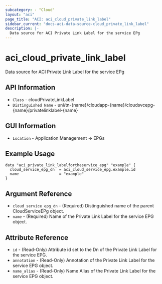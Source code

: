 ```yaml
---
subcategory: - "Cloud"
layout: "aci"
page_title: "ACI: aci_cloud_private_link_label"
sidebar_current: "docs-aci-data-source-cloud_private_link_label"
description: |-
  Data source for ACI Private Link Label for the service EPg
---
```


# aci_cloud_private_link_label #

Data source for ACI Private Link Label for the service EPg


## API Information ##

* `Class` - cloudPrivateLinkLabel
* `Distinguished Name` - uni/tn-{name}/cloudapp-{name}/cloudsvcepg-{name}/privatelinklabel-{name}

## GUI Information ##

* `Location` - Application Management -> EPGs


## Example Usage ##

```hcl
data "aci_private_link_labelfortheservice_epg" "example" {
  cloud_service_epg_dn  = aci_cloud_service_epg.example.id
  name                  = "example"
}
```

## Argument Reference ##

* `cloud_service_epg_dn` - (Required) Distinguished name of the parent CloudServiceEPg object.
* `name` - (Required) Name of the Private Link Label for the service EPG object.

## Attribute Reference ##
* `id` - (Read-Only) Attribute id set to the Dn of the Private Link Label for the service EPG.
* `annotation` - (Read-Only) Annotation of the Private Link Label for the service EPG object.
* `name_alias` - (Read-Only) Name Alias of the Private Link Label for the service EPG object.
